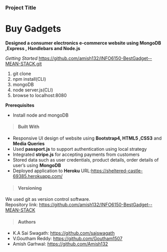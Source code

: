 ### Project Title
# Buy Gadgets
**Designed a consumer electronics e-commerce website using MongoDB ,Express , Handlebars and Node.js**

*Getting Started*
https://github.com/amish132/INFO6150-BestGadget--MEAN-STACK.git
1. git clone
2. npm install(CLI)
3. mongoDB
4. node server.js(CLI)
5. browse to localhost:8080

**Prerequisites**
* Install node and mongoDB

> #### Built With

* Responsive UI design of website using **Bootstrap4, HTML5 ,CSS3** and **Media Queries**
* Used **passport.js** to support authentication using local strategy
* Integrated **stripe.js** for accepting payments from customers
* Stored data such as user credentials, product details, order details of user’s using **MongoDB**
* Deployed application to **Heroku** URL:https://sheltered-castle-69385.herokuapp.com/

> #### Versioning

 We used git as version control software.<br/>
 Repository link: https://github.com/amish132/INFO6150-BestGadget--MEAN-STACK

> #### Authors

* K.A Sai Swagath: https://github.com/saiswagath
* V.Goutham Reddy: https://github.com/Goutham1507
* Amish Garhwal: https://github.com/Amish132
